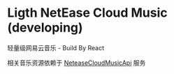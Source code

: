 # Ligth NetEase Cloud Music (developing)

轻量级网易云音乐 - Build By React

相关音乐资源依赖于 [NeteaseCloudMusicApi](https://github.com/Binaryify/NeteaseCloudMusicApi) 服务
